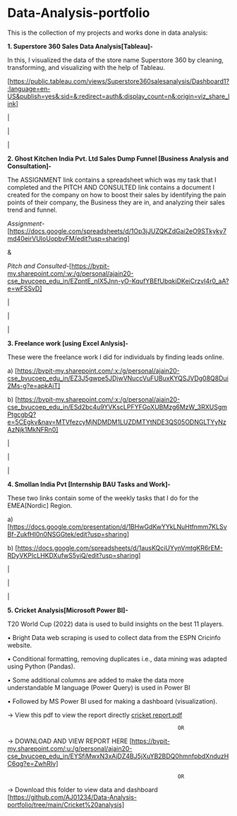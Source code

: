 # Data-Analysis-portfolio
This is the collection of my projects and works done in data analysis:

**1. Superstore 360 Sales Data Analysis[Tableau]-**

In this, I visualized the data of the store name Superstore 360 by cleaning, transforming, and visualizing with the help of Tableau.

[https://public.tableau.com/views/Superstore360salesanalysis/Dashboard1?:language=en-US&publish=yes&:sid=&:redirect=auth&:display_count=n&:origin=viz_share_link]

|

|

|


**2. Ghost Kitchen India Pvt. Ltd Sales Dump Funnel [Business Analysis and Consultation]-**

The ASSIGNMENT link contains a spreadsheet which was my task that I completed and the PITCH AND CONSULTED link contains a document I created for the company on how to boost their sales by identifying the pain points of their company, the Business they are in, and analyzing their sales trend and funnel.

*Assignment*-[https://docs.google.com/spreadsheets/d/1Op3jJUZQKZdGai2eO9STkyky7md40eirVUIoUopbvFM/edit?usp=sharing]

&

*Pitch and Consulted*-[https://bvpit-my.sharepoint.com/:w:/g/personal/ajain20-cse_bvucoep_edu_in/EZpntE_nIX5Jnn-yO-KqufYBEfUbqkiDKeiCrzvI4r0_aA?e=wFSSvD]

|

|

|

**3. Freelance work [using Excel Anlysis]-**

These were the freelance work I did for individuals by finding leads online.

a) [https://bvpit-my.sharepoint.com/:x:/g/personal/ajain20-cse_bvucoep_edu_in/EZ3J5gwpe5JDjwVNuccVuFUBuxKYQSJVDg08Q8Dui2Ms-g?e=apkAiT]

b) [https://bvpit-my.sharepoint.com/:x:/g/personal/ajain20-cse_bvucoep_edu_in/ESd2bc4u9YVKscLPFYFGoXUBMzg6MzW_3RXUSgmPtgcgbQ?e=5CEgkv&nav=MTVfezcyMjNDMDM1LUZDMTYtNDE3QS05ODNGLTYyNzAzNjk1MkNFRn0]

|

|

|

**4. Smollan India Pvt [Internship BAU Tasks and Work]-** 

These two links contain some of the weekly tasks that I do for the EMEA[Nordic] Region.

a) [https://docs.google.com/presentation/d/1BHwGdKwYYkLNuHtfnmm7KLSvBf-ZukfHI0n0NSGGtek/edit?usp=sharing]

b) [https://docs.google.com/spreadsheets/d/1ausKQciUYynVmtgKR6rEM-RDyVKPIcLHKDXufwS5yiQ/edit?usp=sharing]

|

|

|

**5. Cricket Analysis[Microsoft Power BI]-**

T20 World Cup (2022) data is used to build insights on the best 11 players.

• Bright Data web scraping is used to collect data from the ESPN Cricinfo website.

• Conditional formatting, removing duplicates i.e., data mining was adapted using Python (Pandas).

• Some additional columns are added to make the data more understandable M language (Power Query) is used in
Power BI

• Followed by MS Power BI used for making a dashboard (visualization).


-> View this pdf to view the report directly [cricket report.pdf](https://github.com/user-attachments/files/16698319/cricket.report.pdf)

                                                          OR
                 
-> DOWNLOAD AND VIEW REPORT HERE [https://bvpit-my.sharepoint.com/:u:/g/personal/ajain20-cse_bvucoep_edu_in/EYSfjMwxN3xAjDZ4BJ5jXuYB2BDQ0hmnfpbdXnduzHC6qg?e=ZwhRIv]

                                                          OR

-> Download this folder to view data and dashboard [https://github.com/AJ01234/Data-Analysis-portfolio/tree/main/Cricket%20analysis]

